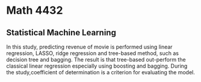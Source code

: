 # Math 4432
## Statistical Machine Learning


In this study, predicting revenue of movie is performed using linear regression, LASSO, ridge regression and tree-based method, such as decision tree and bagging. The result is that tree-based out-perform the classical linear regression especially using boosting and bagging. During the study,coefficient of determination is a criterion for evaluating the model.

